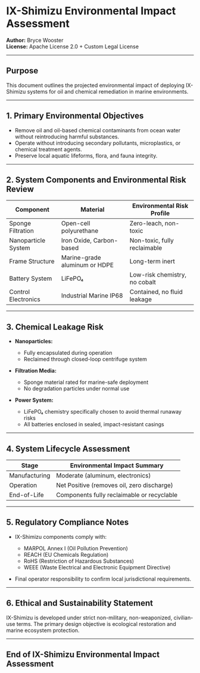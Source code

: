 # IX-Shimizu Environmental Impact Assessment

**Author:** Bryce Wooster  
**License:** Apache License 2.0 + Custom Legal License  

---

## Purpose

This document outlines the projected environmental impact of deploying IX-Shimizu systems for oil and chemical remediation in marine environments.

---

## 1. Primary Environmental Objectives

- Remove oil and oil-based chemical contaminants from ocean water without reintroducing harmful substances.
- Operate without introducing secondary pollutants, microplastics, or chemical treatment agents.
- Preserve local aquatic lifeforms, flora, and fauna integrity.

---

## 2. System Components and Environmental Risk Review

| Component              | Material               | Environmental Risk Profile |
|-----------------------|-----------------------|---------------------------|
| Sponge Filtration     | Open-cell polyurethane | Zero-leach, non-toxic     |
| Nanoparticle System   | Iron Oxide, Carbon-based | Non-toxic, fully reclaimable |
| Frame Structure       | Marine-grade aluminum or HDPE | Long-term inert          |
| Battery System        | LiFePO₄                | Low-risk chemistry, no cobalt |
| Control Electronics   | Industrial Marine IP68 | Contained, no fluid leakage  |

---

## 3. Chemical Leakage Risk

- **Nanoparticles:**  
  - Fully encapsulated during operation  
  - Reclaimed through closed-loop centrifuge system  

- **Filtration Media:**  
  - Sponge material rated for marine-safe deployment  
  - No degradation particles under normal use  

- **Power System:**  
  - LiFePO₄ chemistry specifically chosen to avoid thermal runaway risks  
  - All batteries enclosed in sealed, impact-resistant casings  

---

## 4. System Lifecycle Assessment

| Stage               | Environmental Impact Summary |
|--------------------|-----------------------------|
| Manufacturing      | Moderate (aluminum, electronics) |
| Operation          | Net Positive (removes oil, zero discharge) |
| End-of-Life        | Components fully reclaimable or recyclable |

---

## 5. Regulatory Compliance Notes

- IX-Shimizu components comply with:
  - MARPOL Annex I (Oil Pollution Prevention)
  - REACH (EU Chemicals Regulation)
  - RoHS (Restriction of Hazardous Substances)
  - WEEE (Waste Electrical and Electronic Equipment Directive)

- Final operator responsibility to confirm local jurisdictional requirements.

---

## 6. Ethical and Sustainability Statement

IX-Shimizu is developed under strict non-military, non-weaponized, civilian-use terms. The primary design objective is ecological restoration and marine ecosystem protection.

---

## End of IX-Shimizu Environmental Impact Assessment
